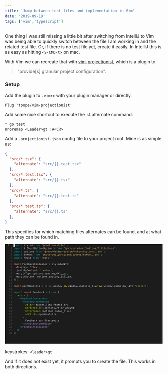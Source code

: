 ```yaml
---
title: 'Jump between test files and implementation in Vim'
date: '2019-09-19'
tags: ['vim','typescript']
---
```


One thing I was still missing a little bit after switching from IntelliJ to Vim was being able to quickly switch
between the file I am working in and the related test file. Or, if there is no test file yet, create it easily.
In IntelliJ this is as easy as hitting `<S-CMD-t>` on mac.

With Vim we can recreate that with [vim-projectionist](https://github.com/tpope/vim-projectionist), which is a plugin to 
> "provide[s] granular project configuration".

### Setup

Add the plugin to `.vimrc` with your plugin manager or directly.

```
Plug 'tpope/vim-projectionist'
```

Add some nice shortcut to execute the `:A` alternate command.
```vim
" go test
nnoremap <Leader>gt :A<CR>
```

Add a `.projectionist.json` config file to your project root. Mine is as simple as:
```json
{
  "src/*.tsx": {
    "alternate": "src/{}.test.tsx"
  },
  "src/*.test.tsx": {
    "alternate": "src/{}.tsx"
  },
  "src/*.ts": {
    "alternate": "src/{}.test.ts"
  },
  "src/*.test.ts": {
    "alternate": "src/{}.ts"
  },
}
```

This specifies for which matching files alternates can be found, and at what path they can be found in.

![alternate](./alternate_test.gif)

keystrokes: `<leader>gt`

And if it does not exist yet, it prompts you to create the file. This works in both directions.


